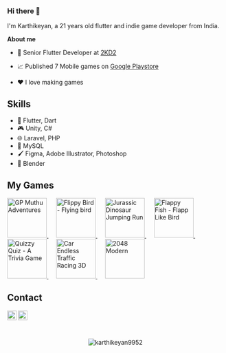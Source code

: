 ### Hi there 👋

I'm Karthikeyan, a 21 years old flutter and indie game developer from India.

**About me**

- 💼 Senior Flutter Developer at [2KD2](https://2kd2.in)

- 📈 Published 7 Mobile games on [Google Playstore](https://play.google.com/store/apps/dev?id=4786765169926046450&hl)

- ❤️ I love making games

## Skills
- 📱 Flutter, Dart
- 🎮 Unity, C#
- 🌐 Laravel, PHP
- 💽 MySQL
- 🖌️ Figma, Adobe Illustrator, Photoshop
- 🧸 Blender


## My Games

 <a href="https://play.google.com/store/apps/details?id=com.KCCreations.Gpadeventue">
  <img alt="GP Muthu Adventures" width="92px" src="https://github.com/karthikeyan9952/GP_Muthu_Adventures/blob/main/Assets/Sprites/Icons/Icon%20192L.png" />
  </a>
&emsp;
 <a href="https://play.google.com/store/apps/details?id=com.KCCreations.FlippyBird">
  <img alt="Flippy Bird - Flying bird" width="92px" src="https://github.com/karthikeyan9952/Flippy_Bird/blob/main/Assets/Sprites/Icon/Icon-2.jpg" />
  </a>
&emsp;
 <a href="https://play.google.com/store/apps/details?id=com.KCCreations.DinoJumpingRun">
  <img alt="Jurassic Dinosaur Jumping Run" width="92px" src="https://github.com/karthikeyan9952/Dino_Run/blob/main/Assets/Sprites/Common/Icon.jpg" />
  </a>
&emsp;
 <a href="https://play.google.com/store/apps/details?id=com.KCCreations.FlappyFish">
  <img alt="Flappy Fish - Flapp Like Bird" width="92px" src="https://play-lh.googleusercontent.com/bhsIhJ44FEggqSnvoYD6paebp226RPJraPitUcT8OQYBtRibZnL3HuURMI0mS9CIng=w240-h480" />
  </a>
&emsp;
 <a href="https://play.google.com/store/apps/details?id=com.KcCreations.QuizzyQuiz">
  <img alt="Quizzy Quiz - A Trivia Game" width="92px" src="https://play-lh.googleusercontent.com/okR77wdxQ2Si2myit9pY8yMlf6_hVlKqn5Jg9Q1fvYW2pVm6cL2dklpNNTyJtVPahIE=w240-h480" />
  </a>
&emsp;
 <a href="https://play.google.com/store/apps/details?id=com.KCCreations.CarEndlessRacing3D">
  <img alt="Car Endless Traffic Racing 3D" width="92px" src="https://play-lh.googleusercontent.com/nyieHBZtf4VzbmQ4pyieW_nP_owdqbMla_lM0zWhVNT2PMeFabVKMmengFNyfYEh5T8j=w240-h480" />
  </a>
&emsp;
 <a href="https://play.google.com/store/apps/details?id=com.KCCreations.Modern2048">
  <img alt="2048 Modern" width="92px" src="https://play-lh.googleusercontent.com/BrgCnZDbKsEFa2gFPp-7tfYYoXHDNuGUC5eUgOtO3_kH4RQ50KwHk9Zy8awnEHE4eaI=w240-h480" />
  </a>



## Contact

<a href="https://www.instagram.com/underrated_karthik/">
  <img align="left" alt="Karthikeyan's Instagram" width="22px" src="https://raw.githubusercontent.com/hussainweb/hussainweb/main/icons/instagram.png" />
</a>

<!-- <a href="https://twitter.com/">
  <img align="left" alt="Karthikeyan | Twitter" width="22px" src="https://raw.githubusercontent.com/peterthehan/peterthehan/master/assets/twitter.svg" />
</a> -->
<a href="https://www.linkedin.com/in/karthikeyan-g-293157229/">
  <img align="left" alt="Karthikeyan's LinkedIN" width="22px" src="https://raw.githubusercontent.com/peterthehan/peterthehan/master/assets/linkedin.svg" />
</a>
<br />
<br>
<br>


<p align="center"> <img src="https://github-readme-stats.vercel.app/api?username=karthikeyan9952&show_icons=true&theme=gotham" alt="karthikeyan9952" />
